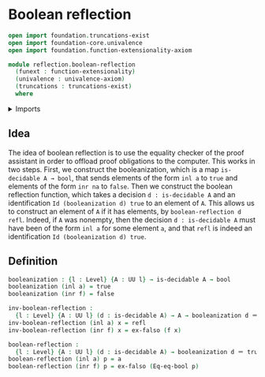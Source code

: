# Boolean reflection

```agda
open import foundation.truncations-exist
open import foundation-core.univalence
open import foundation.function-extensionality-axiom

module reflection.boolean-reflection
  (funext : function-extensionality)
  (univalence : univalence-axiom)
  (truncations : truncations-exist)
  where
```

<details><summary>Imports</summary>

```agda
open import foundation.decidable-types funext univalence truncations
open import foundation.universe-levels

open import foundation-core.booleans
open import foundation-core.coproduct-types
open import foundation-core.empty-types
open import foundation-core.identity-types
```

</details>

## Idea

The idea of boolean reflection is to use the equality checker of the proof
assistant in order to offload proof obligations to the computer. This works in
two steps. First, we construct the booleanization, which is a map
`is-decidable A → bool`, that sends elements of the form `inl a` to `true` and
elements of the form `inr na` to `false`. Then we construct the boolean
reflection function, which takes a decision `d : is-decidable A` and an
identification `Id (booleanization d) true` to an element of `A`. This allows us
to construct an element of `A` if it has elements, by
`boolean-reflection d refl`. Indeed, if `A` was nonempty, then the decision
`d : is-decidable A` must have been of the form `inl a` for some element `a`,
and that `refl` is indeed an identification `Id (booleanization d) true`.

## Definition

```agda
booleanization : {l : Level} {A : UU l} → is-decidable A → bool
booleanization (inl a) = true
booleanization (inr f) = false

inv-boolean-reflection :
  {l : Level} {A : UU l} (d : is-decidable A) → A → booleanization d ＝ true
inv-boolean-reflection (inl a) x = refl
inv-boolean-reflection (inr f) x = ex-falso (f x)

boolean-reflection :
  {l : Level} {A : UU l} (d : is-decidable A) → booleanization d ＝ true → A
boolean-reflection (inl a) p = a
boolean-reflection (inr f) p = ex-falso (Eq-eq-bool p)
```
